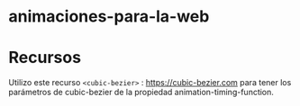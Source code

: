 # animaciones-para-la-web

# Recursos

Utilizo este recurso `<cubic-bezier>` : <https://cubic-bezier.com> para tener los parámetros de cubic-bezier de la propiedad animation-timing-function.